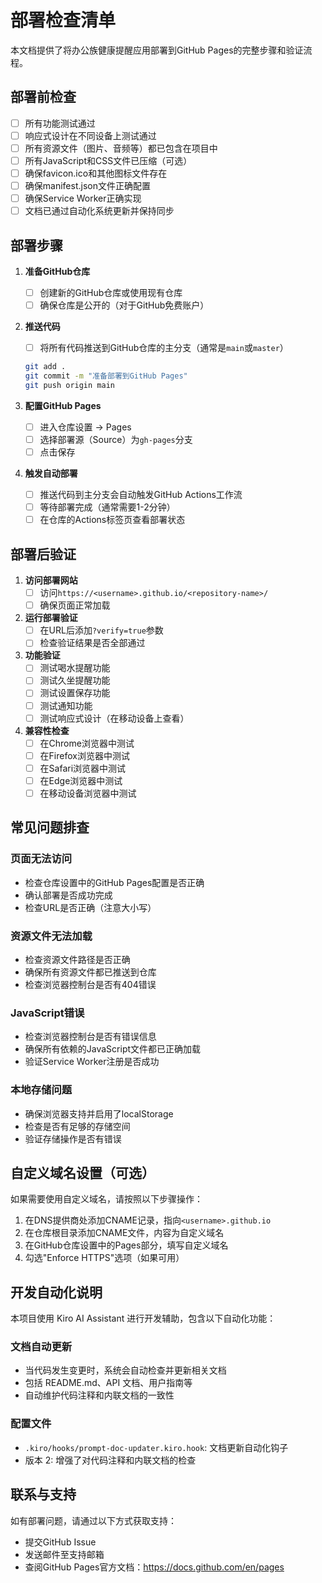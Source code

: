 # 部署检查清单

本文档提供了将办公族健康提醒应用部署到GitHub Pages的完整步骤和验证流程。

## 部署前检查

- [ ] 所有功能测试通过
- [ ] 响应式设计在不同设备上测试通过
- [ ] 所有资源文件（图片、音频等）都已包含在项目中
- [ ] 所有JavaScript和CSS文件已压缩（可选）
- [ ] 确保favicon.ico和其他图标文件存在
- [ ] 确保manifest.json文件正确配置
- [ ] 确保Service Worker正确实现
- [ ] 文档已通过自动化系统更新并保持同步

## 部署步骤

1. **准备GitHub仓库**
   - [ ] 创建新的GitHub仓库或使用现有仓库
   - [ ] 确保仓库是公开的（对于GitHub免费账户）

2. **推送代码**
   - [ ] 将所有代码推送到GitHub仓库的主分支（通常是`main`或`master`）
   ```bash
   git add .
   git commit -m "准备部署到GitHub Pages"
   git push origin main
   ```

3. **配置GitHub Pages**
   - [ ] 进入仓库设置 -> Pages
   - [ ] 选择部署源（Source）为`gh-pages`分支
   - [ ] 点击保存

4. **触发自动部署**
   - [ ] 推送代码到主分支会自动触发GitHub Actions工作流
   - [ ] 等待部署完成（通常需要1-2分钟）
   - [ ] 在仓库的Actions标签页查看部署状态

## 部署后验证

1. **访问部署网站**
   - [ ] 访问`https://<username>.github.io/<repository-name>/`
   - [ ] 确保页面正常加载

2. **运行部署验证**
   - [ ] 在URL后添加`?verify=true`参数
   - [ ] 检查验证结果是否全部通过

3. **功能验证**
   - [ ] 测试喝水提醒功能
   - [ ] 测试久坐提醒功能
   - [ ] 测试设置保存功能
   - [ ] 测试通知功能
   - [ ] 测试响应式设计（在移动设备上查看）

4. **兼容性检查**
   - [ ] 在Chrome浏览器中测试
   - [ ] 在Firefox浏览器中测试
   - [ ] 在Safari浏览器中测试
   - [ ] 在Edge浏览器中测试
   - [ ] 在移动设备浏览器中测试

## 常见问题排查

### 页面无法访问
- 检查仓库设置中的GitHub Pages配置是否正确
- 确认部署是否成功完成
- 检查URL是否正确（注意大小写）

### 资源文件无法加载
- 检查资源文件路径是否正确
- 确保所有资源文件都已推送到仓库
- 检查浏览器控制台是否有404错误

### JavaScript错误
- 检查浏览器控制台是否有错误信息
- 确保所有依赖的JavaScript文件都已正确加载
- 验证Service Worker注册是否成功

### 本地存储问题
- 确保浏览器支持并启用了localStorage
- 检查是否有足够的存储空间
- 验证存储操作是否有错误

## 自定义域名设置（可选）

如果需要使用自定义域名，请按照以下步骤操作：

1. 在DNS提供商处添加CNAME记录，指向`<username>.github.io`
2. 在仓库根目录添加CNAME文件，内容为自定义域名
3. 在GitHub仓库设置中的Pages部分，填写自定义域名
4. 勾选"Enforce HTTPS"选项（如果可用）

## 开发自动化说明

本项目使用 Kiro AI Assistant 进行开发辅助，包含以下自动化功能：

### 文档自动更新
- 当代码发生变更时，系统会自动检查并更新相关文档
- 包括 README.md、API 文档、用户指南等
- 自动维护代码注释和内联文档的一致性

### 配置文件
- `.kiro/hooks/prompt-doc-updater.kiro.hook`: 文档更新自动化钩子
- 版本 2: 增强了对代码注释和内联文档的检查

## 联系与支持

如有部署问题，请通过以下方式获取支持：
- 提交GitHub Issue
- 发送邮件至支持邮箱
- 查阅GitHub Pages官方文档：https://docs.github.com/en/pages
